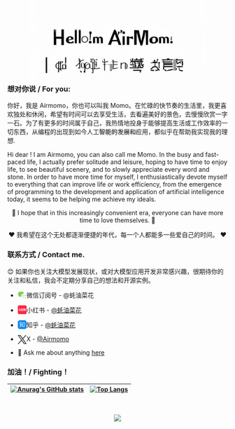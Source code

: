 <p align="center"> 
  <img src="./assets/hello.png" width="400px" height="400px" style="margin-top: -150px; margin-bottom: -150px"/>
</p>

### 想对你说 / For you:

你好，我是 Airmomo，你也可以叫我 Momo。在忙碌的快节奏的生活里，我更喜欢独处和休闲，希望有时间可以去享受生活，去看遍美好的景色，去慢慢欣赏一字一石。为了有更多的时间属于自己，我热情地投身于能够提高生活或工作效率的一切东西，从编程的出现到如今人工智能的发展和应用，都似乎在帮助我实现我的理想.

Hi dear ! I am Airmomo, you can also call me Momo. In the busy and fast-paced life, I actually prefer solitude and leisure, hoping to have time to enjoy life, to see beautiful scenery, and to slowly appreciate every word and stone. In order to have more time for myself, I enthusiastically devote myself to everything that can improve life or work efficiency, from the emergence of programming to the development and application of artificial intelligence today, it seems to be helping me achieve my ideals.

<p align="center"> 
  🌹 I hope that in this increasingly convenient era, everyone can have more time to love themselves. 🌹
</p>
<p align="center"> 
  ❤️ 我希望在这个无处都逐渐便捷的年代，每一个人都能多一些爱自己的时间。 ❤️
</p>

### 联系方式 / Contact me.

😊 如果你也关注大模型发展现状，或对大模型应用开发非常感兴趣，很期待你的关注和私信，我会不定期分享自己的想法和开源实例。

- <img align="left" alt="蚝油菜花 | WeChat" width="20px" style="margin-right: 0px" src="./assets/wecaht.png" />微信订阅号 - @蚝油菜花

- <img align="left" alt="蚝油菜花 | Little Red Book" width="20px" style="margin-right: 0px" src="./assets/xiaohongshu.png" />小红书 - <a href="https://www.xiaohongshu.com/user/profile/5c349b14000000000700d576">@蚝油菜花</a>

- <img align="left" alt="蚝油菜花 | Zhihu" width="20px" style="margin-right: 0px" src="./assets/zhihu.png"/>知乎 - <a href="https://www.zhihu.com/people/sakura-10-48-81">@蚝油菜花</a>

<!--
- <a href="https://space.bilibili.com/9148256">
      <img align="left" alt="蚝油菜花花 | Bilibili" width="20px" style="margin-right: 0px" src="./assets/bilibili.png" />
    </a>
-->

- <img align="left" alt="Airmomo | X" width="20px" style="margin-right: 0px" src="./assets/x-black.png"/>X - <a href="https://x.com/sakura69660220">@Airmomo</a>

- 💬 Ask me about anything [here](https://github.com/airmomo/airmomo/issues)

### 加油！/ Fighting！

| [![Anurag's GitHub stats](https://github-readme-stats.vercel.app/api?username=airmomo&show_icons=true&include_all_commits=true&theme=buefy&hide_border=true)](https://github.com/anuraghazra/github-readme-stats) | [![Top Langs](https://github-readme-stats.vercel.app/api/top-langs/?username=airmomo&layout=compact&theme=buefy&hide_border=true)](https://github.com/anuraghazra/github-readme-stats) |
| :---------------------------------------------------------------------------------------------------------------------------------------------------------------------------------------------------------------: | :------------------------------------------------------------------------------------------------------------------------------------------------------------------------------------: |

</br>

<p align="center">
  <img src="https://profile-counter.glitch.me/airmomo/count.svg"/>
</p>
